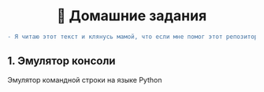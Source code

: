 # <div align='center'>:poop: Домашние задания </div>

```diff
- Я читаю этот текст и клянусь мамой, что если мне помог этот репозиторий, то я поставлю ему звездочку!
```
## <a name="task1"></a> 1. Эмулятор консоли

Эмулятор командной строки на языке Python
